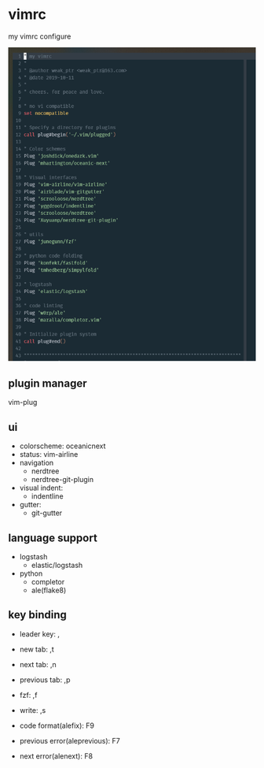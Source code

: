 # vimrc

my vimrc configure

![screenshot](screenshot.png)

## plugin manager

vim-plug

## ui

- colorscheme: oceanicnext
- status: vim-airline
- navigation
  - nerdtree
  - nerdtree-git-plugin
- visual indent:
  - indentline
- gutter:
  - git-gutter

## language support

- logstash
  - elastic/logstash
- python
  - completor
  - ale(flake8)

## key binding

- leader key: ,
- new tab: ,t
- next tab: ,n
- previous tab: ,p
- fzf: ,f
- write: ,s

- code format(alefix): F9
- previous error(aleprevious): F7
- next error(alenext): F8
